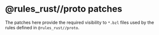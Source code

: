 # @rules_rust//proto patches

The patches here provide the required visibility to `*.bzl` files used by the rules defined in `@rules_rust//proto`.
